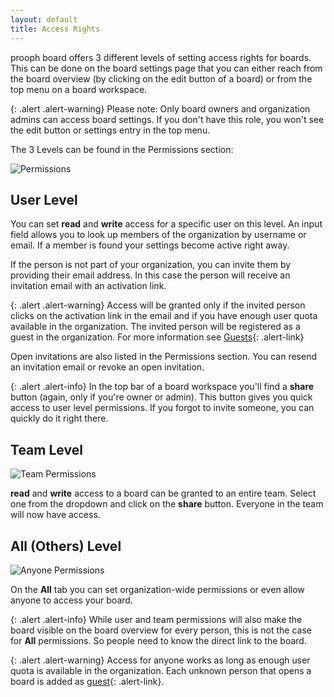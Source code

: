 ```yaml
---
layout: default
title: Access Rights
---
```


prooph board offers 3 different levels of setting access rights for boards. This can be done on the board settings page
that you can either reach from the board overview (by clicking on the edit button of a board) or from the top menu on a board workspace.

{: .alert .alert-warning}
Please note: Only board owners and organization admins can access board settings. If you don't have this role, you won't see the edit button or settings entry in the top menu.

The 3 Levels can be found in the Permissions section:

![Permissions]({{site.baseurl}}/assets/images/Access/Permissions.png)

## User Level

You can set **read** and **write** access for a specific user on this level. An input field allows you to look up members of the organization by username or email.
If a member is found your settings become active right away.

If the person is not part of your organization, you can invite them by providing their email address. In this case the person will receive an invitation email with an activation link.

{: .alert .alert-warning}
Access will be granted only if the invited person clicks on the activation link in the email and if you have enough user quota available in the organization. The invited person will be
registered as a guest in the organization. For more information see [Guests]({{site.baseurl}}/access_management/Managing-an-Organization.html#guests){: .alert-link}

Open invitations are also listed in the Permissions section. You can resend an invitation email or revoke an open invitation.

{: .alert .alert-info}
In the top bar of a board workspace you'll find a **share** button (again, only if you're owner or admin). This button gives you quick access to user level permissions. If you forgot to invite someone,
you can quickly do it right there.

## Team Level

![Team Permissions]({{site.baseurl}}/assets/images/Access/Team_Permissions.png)

**read** and **write** access to a board can be granted to an entire team. Select one from the dropdown and click on the **share** button.
Everyone in the team will now have access.

## All (Others) Level

![Anyone Permissions]({{site.baseurl}}/assets/images/Access/Anyone_Permissions.png)

On the **All** tab you can set organization-wide permissions or even allow anyone to access your board.

{: .alert .alert-info}
While user and team permissions will also make the board visible on the board overview for every person, this is not the case for **All** permissions.
So people need to know the direct link to the board.

{: .alert .alert-warning}
Access for anyone works as long as enough user quota is available in the organization. Each unknown person that opens a board is added as [guest]({{site.baseurl}}/access_management/Managing-an-Organization.html#guests){: .alert-link}.
